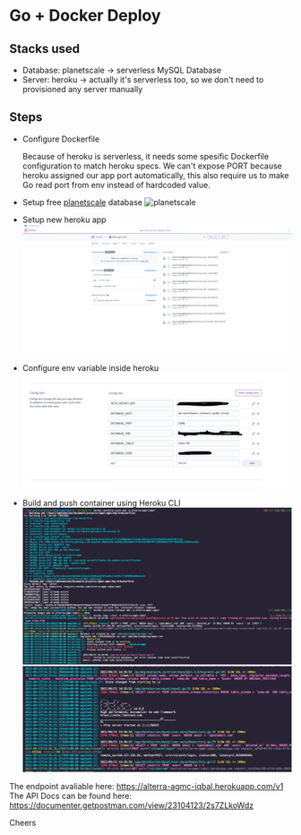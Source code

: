 # Go + Docker Deploy

## Stacks used
- Database: planetscale -> serverless MySQL Database
- Server: heroku -> actually it's serverless too, so we don't need to provisioned any server manually

## Steps
- Configure Dockerfile
  
  Because of heroku is serverless, it needs some spesific Dockerfile configuration to match heroku specs. We can't expose PORT because heroku assigned our app port automatically, this also require us to make Go read port from env instead of hardcoded value.

- Setup free [planetscale](https://planetscale.com/) database
  ![planetscale](/docs/Screen%20Shot%202022-09-23%20at%2021.39.42.png "planetscale")

- Setup new heroku app
  ![heroku](docs/Screen%20Shot%202022-09-23%20at%2021.38.16.png "heroku")

- Configure env variable inside heroku
  ![env](docs/Screen%20Shot%202022-09-23%20at%2021.38.52.png "env")

- Build and push container using Heroku CLI
  ![](docs/Screen%20Shot%202022-09-23%20at%2021.40.07.png)
  ![](docs/Screen%20Shot%202022-09-23%20at%2021.40.16.png)


The endpoint avaliable here: https://alterra-agmc-iqbal.herokuapp.com/v1
The API Docs can be found here: https://documenter.getpostman.com/view/23104123/2s7ZLkoWdz

Cheers